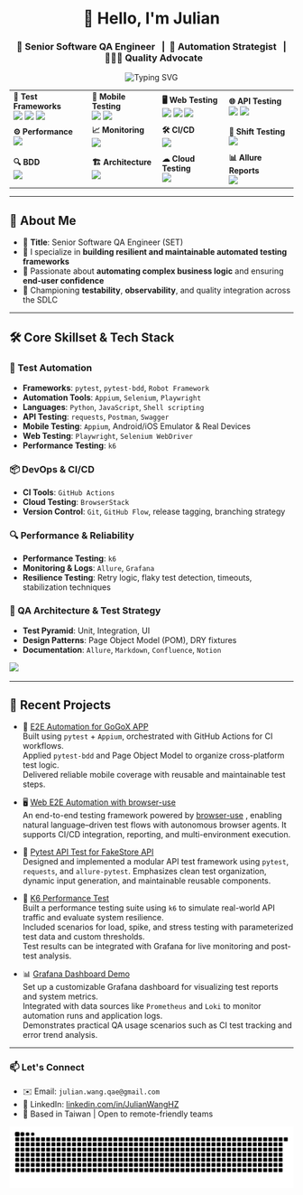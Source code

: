 <h1 align="center">👋 Hello, I'm Julian</h1>
<h3 align="center">
  💼  Senior Software QA Engineer &nbsp;&nbsp;|&nbsp;&nbsp;🤖 Automation Strategist &nbsp;&nbsp;|&nbsp;&nbsp;🧑🏻‍🔬 Quality Advocate
</h3>
<p align="center">
  <img src="https://readme-typing-svg.demolab.com?font=Fira+Code&pause=1000&color=F48FB1&center=true&vCenter=true&width=600&lines=QA+Engineering+for+Web%2C+Mobile%2C+API;E2E+Automation+with+pytest%2C+Appium%2C+Playwright;Performance+Testing+with+k6;CI%2FCD+via+GitHub+Actions+%26+Allure;Test+Design+%7C+BDD%2C+Data%2C+Architecture" alt="Typing SVG" />
</p>



<table align="center">
  <tr>
    <td><strong>🧪 Test Frameworks</strong><br>
      <img height="17" src="https://img.shields.io/badge/pytest-blue?style=flat"/>
      <img height="17" src="https://img.shields.io/badge/pytest--bdd-blue?style=flat"/>
      <img height="17" src="https://img.shields.io/badge/Robot-yellow?style=flat"/>
    </td>
    <td><strong>📱 Mobile Testing</strong><br>
      <img height="17" src="https://img.shields.io/badge/Appium-E34F26?style=flat"/>
      <img height="17" src="https://img.shields.io/badge/BrowserStack-FF6C37?style=flat"/>
    </td>
    <td><strong>🖥 Web Testing</strong><br>
      <img height="17" src="https://img.shields.io/badge/Playwright-2C2E3E?style=flat"/>
      <img height="17" src="https://img.shields.io/badge/Selenium-43B02A?style=flat"/>
      <img height="17" src="https://img.shields.io/badge/Browser--use-000000?style=flat&logo=googlechrome&logoColor=white"/>
    </td>
    <td><strong>🌐 API Testing</strong><br>
      <img height="17" src="https://img.shields.io/badge/Postman-orange?style=flat"/>
      <img height="17" src="https://img.shields.io/badge/requests-red?style=flat"/>
    </td>
  </tr>
  <tr>
    <td><strong>⚙️ Performance</strong><br>
      <img height="17" src="https://img.shields.io/badge/k6-7D64FF?style=flat"/>
    </td>
    <td><strong>📈 Monitoring</strong><br>
      <img height="17" src="https://img.shields.io/badge/Grafana-F46800?style=flat"/>
    </td>
    <td><strong>🛠 CI/CD</strong><br>
      <img height="17" src="https://img.shields.io/badge/GitHub%20Actions-2088FF?style=flat"/>
    </td>
    <td><strong>🧠 Shift Testing</strong><br>
      <img height="17" src="https://img.shields.io/badge/Shift--Left_&_Right-%E2%9C%85-blueviolet?style=flat"/>
    </td>
  </tr>
  <tr>
    <td><strong>🔍 BDD</strong><br>
      <img height="17" src="https://img.shields.io/badge/Cucumber%20%7C%20Gherkin-orange?style=flat"/>
    </td>
    <td><strong>🏗️ Architecture</strong><br>
      <img height="17" src="https://img.shields.io/badge/Scalable_%7C_Modular_%7C_Maintainable-2ecc71?style=flat"/>
    </td>
    <td><strong>☁  Cloud Testing</strong><br>
      <img height="17" src="https://img.shields.io/badge/BrowserStack-e74c3c?style=flat"/>
    </td>
    <td><strong>📊 Allure Reports</strong><br>
      <img height="17" src="https://img.shields.io/badge/Reports_%7C_Visibility_%7C_Integration-3498db?style=flat"/>
    </td>
  </tr>
</table>




---

## 🧠 About Me

- 💼 **Title**: Senior Software QA Engineer (SET)
- 🚀 I specialize in **building resilient and maintainable automated testing frameworks**
- 🧪 Passionate about **automating complex business logic** and ensuring **end-user confidence**
- 🎯 Championing **testability**, **observability**, and quality integration across the SDLC

---

## 🛠️ Core Skillset & Tech Stack

### 🧪 Test Automation

- **Frameworks**: `pytest`, `pytest-bdd`, `Robot Framework`
- **Automation Tools**: `Appium`, `Selenium`, `Playwright`
- **Languages**: `Python`, `JavaScript`, `Shell scripting`
- **API Testing**: `requests`, `Postman`, `Swagger`
- **Mobile Testing**: `Appium`, Android/iOS Emulator & Real Devices
- **Web Testing**: `Playwright`, `Selenium WebDriver`
- **Performance Testing**: `k6`

### 📦 DevOps & CI/CD

- **CI Tools**: `GitHub Actions`
- **Cloud Testing**: `BrowserStack`
- **Version Control**: `Git`, `GitHub Flow`, release tagging, branching strategy

### 🔍 Performance & Reliability

- **Performance Testing**: `k6`
- **Monitoring & Logs**: `Allure`, `Grafana`
- **Resilience Testing**: Retry logic, flaky test detection, timeouts, stabilization techniques

### 📐 QA Architecture & Test Strategy

- **Test Pyramid**: Unit, Integration, UI
- **Design Patterns**: Page Object Model (POM), DRY fixtures
- **Documentation**: `Allure`, `Markdown`, `Confluence`, `Notion`

  

<p align="left"> <a href="https://skillicons.dev"> <img src="https://skillicons.dev/icons?i=python,gherkin,selenium,androidstudio,githubactions,figma,git,js,typescript,postman,docker,grafana,cypress,jenkins,html,css,react,tailwindcss,firebase,vscode,pycharm,stackoverflow,jest,linux,swift" /> </a> </p>

---

## 🧩 Recent Projects

- 📱 [E2E Automation for GoGoX APP ](https://github.com/JulianWangHZ/GoGoX-App-Automation)  
  Built using `pytest` + `Appium`, orchestrated with GitHub Actions for CI workflows.  
  Applied `pytest-bdd` and Page Object Model to organize cross-platform test logic.  
  Delivered reliable mobile coverage with reusable and maintainable test steps.

- 🖥️  [Web E2E Automation with browser-use](https://github.com/JulianWangHZ/Browser-Use-Automation)  
  An end-to-end testing framework powered by [browser-use](https://github.com/browser-use/browser-use) , enabling natural language–driven test flows with autonomous browser agents.
It supports CI/CD integration, reporting, and multi-environment execution. 
    
- 🔌 [Pytest API Test for FakeStore API](https://github.com/JulianWangHZ/Pytest-API-Test-Demo)  
Designed and implemented a modular API test framework using `pytest`, `requests`, and `allure-pytest`.
Emphasizes clean test organization, dynamic input generation, and maintainable reusable components.

- 🚀 [K6 Performance Test](https://github.com/JulianWangHZ/K6-Peformance)  
  Built a performance testing suite using `k6` to simulate real-world API traffic and evaluate system resilience.  
  Included scenarios for load, spike, and stress testing with parameterized test data and custom thresholds.  
  Test results can be integrated with Grafana for live monitoring and post-test analysis.

- 📊 [Grafana Dashboard Demo](https://github.com/JulianWangHZ/Grafana-demo)  
  Set up a customizable Grafana dashboard for visualizing test reports and system metrics.  
  Integrated with data sources like `Prometheus` and `Loki` to monitor automation runs and application logs.  
  Demonstrates practical QA usage scenarios such as CI test tracking and error trend analysis.


---

### 📫 Let's Connect

* ✉️ Email: `julian.wang.qae@gmail.com`
* 🔗 LinkedIn: [linkedin.com/in/JulianWangHZ](http://linkedin.com/in/julian-wang-qae)
* 📍 Based in Taiwan | Open to remote-friendly teams

![Snake animation](https://raw.githubusercontent.com/JulianWangHZ/snk/output/github-contribution-grid-snake.svg)

